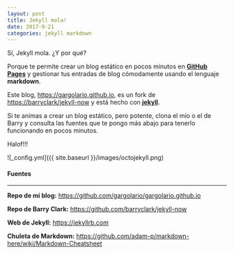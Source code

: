 ```yaml
---
layout: post
title: Jekyll mola!
date: 2017-9-21
categories: jekyll markdown
---
```


Sí, Jekyll mola. ¿Y por qué?

Porque te permite crear un blog estático en pocos minutos en [**GitHub Pages**](https://pages.github.com/) y gestionar tus entradas de blog cómodamente usando el lenguaje **markdown**.

Este blog, <https://gargolario.github.io>, es un fork de <https://barryclark/jekyll-now> y está hecho con [**jekyll**](https://jekyllrb.com). 

Si te animas a crear un blog estático, pero potente, clona el mío o el de Barry y consulta las fuentes que te pongo más abajo para tenerlo funcionando en pocos minutos.

Halof!!!

![_config.yml]({{ site.baseurl }}/images/octojekyll.png)

#### Fuentes
*** 

**Repo de mi blog:** <https://github.com/gargolario/gargolario.github.io>


**Repo de Barry Clark:** <https://github.com/barryclark/jekyll-now>


**Web de Jekyll:** <https://jekyllrb.com>

**Chuleta de Markdown:** <https://github.com/adam-p/markdown-here/wiki/Markdown-Cheatsheet>



